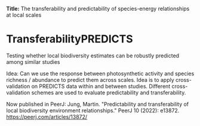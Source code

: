 **Title:**
The transferability and predictability of species-energy relationships at local scales

# TransferabilityPREDICTS
Testing whether local biodiversity estimates can be robustly predicted among similar studies

Idea:
Can we use the response between photosynthetic activity and species richness / abundance to predict them across scales. Idea is to apply cross-validation on PREDICTS data within and between studies. Different cross-validation schemes are used to evaluate predictability and transferability.

Now published in PeerJ: 
Jung, Martin. "Predictability and transferability of local biodiversity environment relationships." PeerJ 10 (2022): e13872. https://peerj.com/articles/13872/
